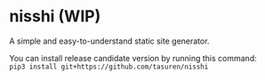 # nisshi (**WIP**)
A simple and easy-to-understand static site generator.

You can install release candidate version by running this command:  
`pip3 install git+https://github.com/tasuren/nisshi`